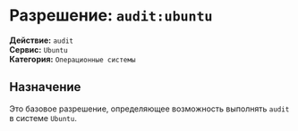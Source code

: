# Разрешение: `audit:ubuntu`

**Действие:** `audit`  
**Сервис:** `Ubuntu`  
**Категория:** `Операционные системы`

## Назначение
Это базовое разрешение, определяющее возможность выполнять `audit` в системе `Ubuntu`.
